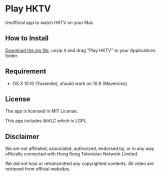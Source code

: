 Play HKTV
=========

Unofficial app to watch HKTV on your Mac.

How to Install
--------------

[Download the zip file](https://www.dropbox.com/s/j4jo4rksbvfph83/Play%20HKTV_1.0.1.zip?dl=1), unzip it and drag "Play HKTV" to your Applications folder. 

Requirement
-----------

- OS X 10.10 (Yosemite), should work on 10.9 (Mavericks).

License
-------

The app is licensed in MIT License. 

This app includes libVLC which is LGPL.

Disclaimer
----------

We are not affiliated, associated, authorized, endorsed by, or in any way officially connected with Hong Kong Television Network Limited.

We did not host or retransmitted any copyrighted contents. All video are retrieved from official websites.
